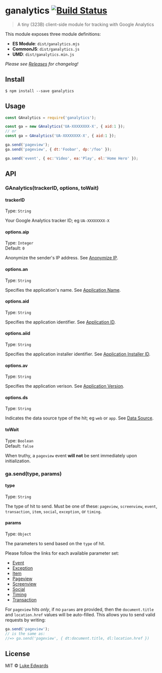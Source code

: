 # ganalytics [![Build Status](https://travis-ci.org/lukeed/ganalytics.svg?branch=master)](https://travis-ci.org/lukeed/ganalytics)

> A tiny (323B) client-side module for tracking with Google Analytics

This module exposes three module definitions:

* **ES Module**: `dist/ganalytics.mjs`
* **CommonJS**: `dist/ganalytics.js`
* **UMD**: `dist/ganalytics.min.js`

_Please see [Releases](https://github.com/lukeed/ganalytics/releases) for changelog!_


## Install

```
$ npm install --save ganalytics
```


## Usage

```js
const GAnalytics = require('ganalytics');

const ga = new GAnalytics('UA-XXXXXXXX-X', { aid:1 });
// or
const ga = GAnalytics('UA-XXXXXXXX-X', { aid:1 });

ga.send('pageview');
ga.send('pageview', { dt:'Foobar', dp:'/foo' });

ga.send('event', { ec:'Video', ea:'Play', el:'Home Hero' });
```


## API

### GAnalytics(trackerID, options, toWait)

#### trackerID
Type: `String`

Your Google Analytics tracker ID; eg `UA-XXXXXXXX-X`

#### options.aip
Type: `Integer`<br>
Default: `0`

Anonymize the sender's IP address. See [Anonymize IP](https://developers.google.com/analytics/devguides/collection/protocol/v1/parameters#aip).

#### options.an
Type: `String`

Specifies the application's name. See [Application Name](https://developers.google.com/analytics/devguides/collection/protocol/v1/parameters#an).

#### options.aid
Type: `String`

Specifies the application identifier. See [Application ID](https://developers.google.com/analytics/devguides/collection/protocol/v1/parameters#aid).

#### options.aiid
Type: `String`

Specifies the application installer identifier. See [Application Installer ID](https://developers.google.com/analytics/devguides/collection/protocol/v1/parameters#aiid).

#### options.av
Type: `String`

Specifies the application verison. See [Application Version](https://developers.google.com/analytics/devguides/collection/protocol/v1/parameters#av).

#### options.ds
Type: `String`

Indicates the data source type of the hit; eg `web` or `app`. See [Data Source](https://developers.google.com/analytics/devguides/collection/protocol/v1/parameters#ds).

#### toWait
Type: `Boolean`<br>
Default: `false`

When truthy, a `pageview` event **will not** be sent immediately upon initialization.


### ga.send(type, params)

#### type
Type: `String`

The type of hit to send. Must be one of these: `pageview`, `screenview`, `event`, `transaction`, `item`, `social`, `exception`, or `timing`.

#### params
Type: `Object`

The parameters to send based on the `type` of hit.

Please follow the links for each available parameter set:

* [Event](https://developers.google.com/analytics/devguides/collection/protocol/v1/parameters#events)
* [Exception](https://developers.google.com/analytics/devguides/collection/protocol/v1/parameters#exception)
* [Item](https://developers.google.com/analytics/devguides/collection/protocol/v1/parameters#ecomm)
* [Pageview](https://developers.google.com/analytics/devguides/collection/protocol/v1/parameters#content)
* [Screenview](https://developers.google.com/analytics/devguides/collection/protocol/v1/parameters#cd)
* [Social](https://developers.google.com/analytics/devguides/collection/protocol/v1/parameters#social)
* [Timing](https://developers.google.com/analytics/devguides/collection/protocol/v1/parameters#timing)
* [Transaction](https://developers.google.com/analytics/devguides/collection/protocol/v1/parameters#ecomm)

For `pageview` hits _only_, if no `params` are provided, then the `document.title` and `location.href` values will be auto-filled. This allows you to send valid requests by writing:

```js
ga.send('pageview');
// is the same as:
//=> ga.send('pageview', { dt:document.title, dl:location.href })
```


## License

MIT © [Luke Edwards](https://lukeed.com)
